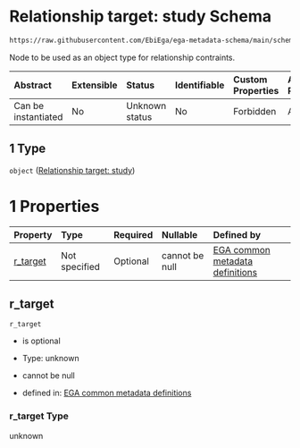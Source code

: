 # Relationship target: study Schema

```txt
https://raw.githubusercontent.com/EbiEga/ega-metadata-schema/main/schemas/EGA.study.json#/properties/study_relationships/items/allOf/1/anyOf/1/allOf/1/anyOf/1
```

Node to be used as an object type for relationship contraints.

| Abstract            | Extensible | Status         | Identifiable | Custom Properties | Additional Properties | Access Restrictions | Defined In                                                                 |
| :------------------ | :--------- | :------------- | :----------- | :---------------- | :-------------------- | :------------------ | :------------------------------------------------------------------------- |
| Can be instantiated | No         | Unknown status | No           | Forbidden         | Allowed               | none                | [EGA.study.json\*](../../../schemas/EGA.study.json "open original schema") |

## 1 Type

`object` ([Relationship target: study](ega-12-definitions-relationship-target-study.md))

# 1 Properties

| Property               | Type          | Required | Nullable       | Defined by                                                                                                                                                                                                                                                     |
| :--------------------- | :------------ | :------- | :------------- | :------------------------------------------------------------------------------------------------------------------------------------------------------------------------------------------------------------------------------------------------------------- |
| [r\_target](#r_target) | Not specified | Optional | cannot be null | [EGA common metadata definitions](ega-12-definitions-relationship-target-study-properties-r_target.md "https://raw.githubusercontent.com/EbiEga/ega-metadata-schema/main/schemas/EGA.common-definitions.json#/definitions/r-target-study/properties/r_target") |

## r\_target



`r_target`

*   is optional

*   Type: unknown

*   cannot be null

*   defined in: [EGA common metadata definitions](ega-12-definitions-relationship-target-study-properties-r_target.md "https://raw.githubusercontent.com/EbiEga/ega-metadata-schema/main/schemas/EGA.common-definitions.json#/definitions/r-target-study/properties/r_target")

### r\_target Type

unknown
